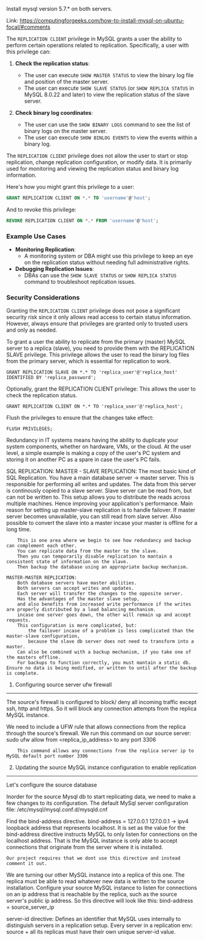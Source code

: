 Install mysql version 5.7.* on both servers.

Link: https://computingforgeeks.com/how-to-install-mysql-on-ubuntu-focal/#comments

The `REPLICATION CLIENT` privilege in MySQL grants a user the ability to perform certain operations related to replication. Specifically, a user with this privilege can:

1. **Check the replication status**:
   - The user can execute `SHOW MASTER STATUS` to view the binary log file and position of the master server.
   - The user can execute `SHOW SLAVE STATUS` (or `SHOW REPLICA STATUS` in MySQL 8.0.22 and later) to view the replication status of the slave server.

2. **Check binary log coordinates**:
   - The user can use the `SHOW BINARY LOGS` command to see the list of binary logs on the master server.
   - The user can execute `SHOW BINLOG EVENTS` to view the events within a binary log.

The `REPLICATION CLIENT` privilege does not allow the user to start or stop replication, change replication configuration, or modify data. It is primarily used for monitoring and viewing the replication status and binary log information.

Here's how you might grant this privilege to a user:

```sql
GRANT REPLICATION CLIENT ON *.* TO 'username'@'host';
```

And to revoke this privilege:

```sql
REVOKE REPLICATION CLIENT ON *.* FROM 'username'@'host';
```

### Example Use Cases

- **Monitoring Replication**:
  - A monitoring system or DBA might use this privilege to keep an eye on the replication status without needing full administrative rights.
- **Debugging Replication Issues**:
  - DBAs can use the `SHOW SLAVE STATUS` or `SHOW REPLICA STATUS` command to troubleshoot replication issues.

### Security Considerations

Granting the `REPLICATION CLIENT` privilege does not pose a significant security risk since it only allows read access to certain status information. However, always ensure that privileges are granted only to trusted users and only as needed.


To grant a user the ability to replicate from the primary (master) MySQL server to a replica (slave), you need to provide them with the REPLICATION SLAVE privilege. This privilege allows the user to read the binary log files from the primary server, which is essential for replication to work.
	
	GRANT REPLICATION SLAVE ON *.* TO 'replica_user'@'replica_host' IDENTIFIED BY 'replica_password';

Optionally, grant the REPLICATION CLIENT privilege:
This allows the user to check the replication status.
	
	GRANT REPLICATION CLIENT ON *.* TO 'replica_user'@'replica_host';

Flush the privileges to ensure that the changes take effect:
	
	FLUSH PRIVILEGES;

Redundancy in IT systems means having the ability to duplicate your system components, whether on hardware, VMs, or the cloud. At the user level, a simple example is making a copy of the user's PC system and storing it on another PC as a spare in case the user's PC fails.

SQL REPLICATION: 
	MASTER - SLAVE REPLICATION:
		The most basic kind of SQL Replication.
		You have a main database server -> master server.
		This is responsible for performing all writes and updates.
		The data from this server is continously copied to a slave server.
		Slave server can be read from, but can not be written to.
		This setup allows you to distribute the reads across multiple machines.
		Hence improving your application's performance.
		Main reason for setting up master-slave replication is to handle failover.
		If master server becomes unavailable, you can still read from slave server.
		Also possible to convert the slave into a master incase your master is offline for a long time.

		This is one area where we begin to see how redundancy and backup can complement each other.
		You can replicate data from the master to the slave.
		Then you can temporarily disable replication to mantain a consistent state of information on the slave.
		Then backup the database using an appropriate backup mechanism.

	MASTER-MASTER REPLICATION:
		Both database servers have master abilities.
		Both servers can accept writes and updates.
		Each server will transfer the changes to the opposite server.
		Has the advantages of the master slave setup,
		and also benefits from increased write performance if the writes are properly distributed by a load balancing mechanism.
		incase one server goes down, the other will remain up and accept requests.
		This configuration is more complicated, but:
			the failover incase of a problem is less complicated than the master-slave configuration,
			because the slave db server does not need to transform into a master.
		Can also be combined with a backup mechanism, if you take one of the masters offline.
		For backups to function correctly, you must mantain a static db.						                      Ensure no data is being modified, or written to until after the backup is complete.

1. Configuring source server ufw firewall
------------------------------------------
The source's firewall is configured to block/ deny all incoming traffic except ssh, http and https.
So it will block any connection attempts from the replica MySQL instance.

We need to include a UFW rule that allows connections from the replica through the source's firewall.
We run this command on our source server:
		sudo ufw allow from <replica_ip_address> to any port 3306

		This command allows any connections from the replica server ip to MySQL default port number 3306

2. Updating the source MySQL instance configuration to enable replication
--------------------------------------------------------------------------------
Let's configure the source database

Inorder for the source Mysql db to start replicating data, we need to make a few changes to its configuration.
The default MySql server configuration file: /etc/mysql/mysql.conf.d/mysqld.cnf

Find the bind-address directive.
	bind-address    = 127.0.0.1
	127.0.0.1 -> ipv4 loopback address that represents localhost.
	It is set as the value for the bind-address directive instructs MySQL to only listen for connections on the localhost address.
	That is the MySQL instance is only able to accept connections that originate from the server where it is installed.
	
	Our project requires that we dont use this directive and instead comment it out.

We are turning our other MySQL instance into a replica of this one.
The replica must be able to read whatever new data is written to the source installation.
Configure your source MySQL instance to listen for connections on an ip address that is reachable by the replica, such as the source server's public ip address.
	So this directive will look like this:
		bind-address    = source_server_ip

server-id directive:
Defines an identifier that MySQL uses internally to distinguish servers in a replication setup.
Every server in a replication env: source + all its replicas must have their own unique server-id value.

